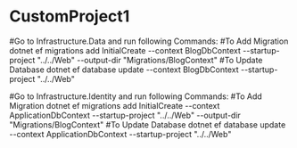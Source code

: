 # CustomProject1
#Go to Infrastructure.Data and run following Commands:
#To Add Migration
dotnet ef migrations add InitialCreate --context BlogDbContext --startup-project "../../Web" --output-dir "Migrations/BlogContext" 
#To Update Database
dotnet ef database update --context BlogDbContext --startup-project "../../Web"

#Go to Infrastructure.Identity and run following Commands:
#To Add Migration
dotnet ef migrations add InitialCreate --context ApplicationDbContext --startup-project "../../Web" --output-dir "Migrations/BlogContext" 
#To Update Database
dotnet ef database update --context ApplicationDbContext --startup-project "../../Web"
